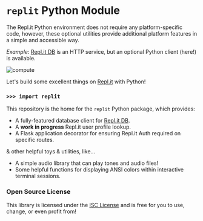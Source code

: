 # `replit` Python Module


The Repl.it Python environment does not require any platform-specific code, however, these optional utilities provide additional platform features in a simple and accessible way.

*Example*: [Repl.it DB](https://docs.repl.it/misc/database) is an HTTP service, but an optional Python client (here!) is available.


![compute](https://github.com/kennethreitz42/replit-py/blob/kr-cleanup/ext/readme.gif?raw=true)


Let's build some excellent things on [Repl.it](https://repl.it) with Python!



### `>>> import replit`

This repository is the home for the `replit` Python package, which provides:

- A fully-featured database client for [Repl.it DB](https://docs.repl.it/misc/database).
- A **work in progress** Repl.it user profile lookup.
- A Flask application decorator for ensuring Repl.it Auth required on specific routes.

& other helpful toys & utilities, like...

- A simple audio library that can play tones and audio files!
- Some helpful functions for displaying ANSI colors within interactive terminal sessions.

### Open Source License

This library is licensed under the [ISC License](https://en.wikipedia.org/wiki/ISC_license) and is free for you to use, change, or even profit from!
